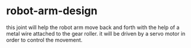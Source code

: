 # robot-arm-design
this joint will help the robot arm move back and forth with the help of a metal wire attached 
to the gear roller. it will be driven by a servo motor in order to control the movement.
